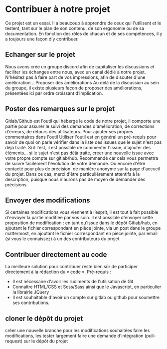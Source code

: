 # Contribuer à notre projet
Ce projet est un essai. Il a beaucoup à apprendre de ceux qui l'utilisent et le testent, tant sur le plan de son contenu, de son ergonomie ou de sa documentation. En fonction des rôles de chacun et de ses compétences, il y a toujours une façon d’y contribuer.

## Echanger sur le projet
Nous avons crée un groupe discord afin de capitaliser les discussions et faciliter les échanges entre nous, avec un canal dédié à notre projet. N'hésitez pas à faire part de vos impressions, afin de discuter d'une amélioration...
Proposer des améliorations
Au delà de la discussion au sein du groupe, il existe plusieurs façon de proposer des améliorations, présentées ici par ordre croissant d’implication.

## Poster des remarques sur le projet
Gitlab/Github est l'outil qui héberge le code de notre projet, il comporte une partie pour assurer le suivi des demandes d'amélioration, de corrections d'erreurs, de retours des utilisateurs. Pour ajouter ses propres commentaires dans l'outil
Utiliser l'outil est en général un pré-requis pour savoir de quoi on parle
vérifier dans la liste des issues que le sujet n'est pas déjà traité. Si il l'est, il est possible de commenter l'issue, d'ajouter des éléments...
si le sujet n'est pas déjà traité, créer une nouvelle issue
avec votre propre compte sur gitlab/hub. Recommandé car cela vous permettra de suivre facilement l'évolution de votre demande. Ou encore d'être contacté pour plus de précision.
de manière anonyme sur la page d'accueil du projet. Dans ce cas, merci d'être particulièrement attentifs à la description, puisque nous n'aurons pas de moyen de demander des précisions.

## Envoyer des modifications
Si certaines modifications vous viennent à l’esprit, il est tout à fait possible d'envoyer la partie modifiée par vos soin. Il est possible d'envoyer cette proposition de modification :
en tant qu'issue dans le dépôt Gitlab/hub, en ajoutant le fichier correspondant en pièce jointe, via un post dans le groupe mattermost, en ajoutant le fichier correspondant en pièce jointe, par email (si vous le connaissez) à un des contributeurs du projet

## Contribuer directement au code
La meilleure solution pour contribuer reste bien sûr de participer directement à la rédaction du « code ».
Pré-requis :

* Il est nécessaire d'avoir les rudiments de l'utilisation de Git
* Connaître HTML/CSS et Scss/Sass ainsi que le Javascript, en particulier la librairie JQuery
* Il est souhaitable d'avoir un compte sur gitlab ou github pour soumettre ses contributions.


## cloner le dépôt du projet
créer une nouvelle branche pour les modifications souhaitées
faire les modifications, les tester largement
faire une demande d'intégration (pull-request) sur le dépôt du projet
